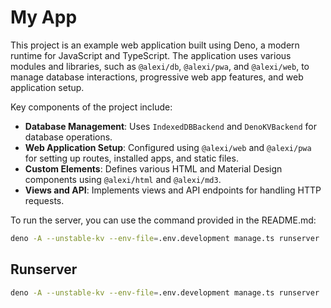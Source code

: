 # My App

This project is an example web application built using Deno, a modern runtime
for JavaScript and TypeScript. The application uses various modules and
libraries, such as `@alexi/db`, `@alexi/pwa`, and `@alexi/web`, to manage
database interactions, progressive web app features, and web application setup.

Key components of the project include:

- **Database Management**: Uses `IndexedDBBackend` and `DenoKVBackend` for
  database operations.
- **Web Application Setup**: Configured using `@alexi/web` and `@alexi/pwa` for
  setting up routes, installed apps, and static files.
- **Custom Elements**: Defines various HTML and Material Design components using
  `@alexi/html` and `@alexi/md3`.
- **Views and API**: Implements views and API endpoints for handling HTTP
  requests.

To run the server, you can use the command provided in the README.md:

```bash
deno -A --unstable-kv --env-file=.env.development manage.ts runserver
```

## Runserver

```bash
deno -A --unstable-kv --env-file=.env.development manage.ts runserver
```
